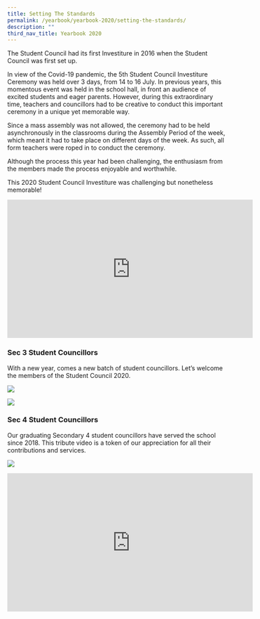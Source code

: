 ```yaml
---
title: Setting The Standards
permalink: /yearbook/yearbook-2020/setting-the-standards/
description: ""
third_nav_title: Yearbook 2020
---
```

The Student Council had its first Investiture in 2016 when the Student Council was first set up. 

In view of the Covid-19 pandemic, the 5th Student Council Investiture Ceremony was held over 3 days, from 14 to 16 July. In previous years, this momentous event was held in the school hall, in front an audience of excited students and eager parents. However, during this extraordinary time, teachers and councillors had to be creative to conduct this important ceremony in a unique yet memorable way.

Since a mass assembly was not allowed, the ceremony had to be held asynchronously in the classrooms during the Assembly Period of the week, which meant it had to take place on different days of the week. As such, all form teachers were roped in to conduct the ceremony.

Although the process this year had been challenging, the enthusiasm from the members made the process enjoyable and worthwhile.

This 2020 Student Council Investiture was challenging but nonetheless memorable!

<iframe width="560" height="315" src="https://www.youtube.com/embed/CHLsxNBWOik" title="YouTube video player" frameborder="0" allow="accelerometer; autoplay; clipboard-write; encrypted-media; gyroscope; picture-in-picture; web-share" allowfullscreen></iframe>

### Sec 3 Student Councillors 

With a new year, comes a new batch of student councillors. Let’s welcome the members of the Student Council 2020.

[![](https://www.spectra.edu.sg/yearbook/yearbook-2020/memoir/setting-the-standards/)](https://www.spectra.edu.sg/wp-content/uploads/2020/10/SC_Girls.png)

[![](https://www.spectra.edu.sg/yearbook/yearbook-2020/memoir/setting-the-standards/)](https://www.spectra.edu.sg/wp-content/uploads/2020/10/SC_Boys.png)

### Sec 4 Student Councillors

Our graduating Secondary 4 student councillors have served the school since 2018. This tribute video is a token of our appreciation for all their contributions and services.

![](https://www.spectra.edu.sg/wp-content/uploads/2020/10/Student_Councillors-1024x683.jpg)

<iframe width="560" height="315" src="https://www.youtube.com/embed/Qvsqzj2Es28" title="YouTube video player" frameborder="0" allow="accelerometer; autoplay; clipboard-write; encrypted-media; gyroscope; picture-in-picture; web-share" allowfullscreen></iframe>